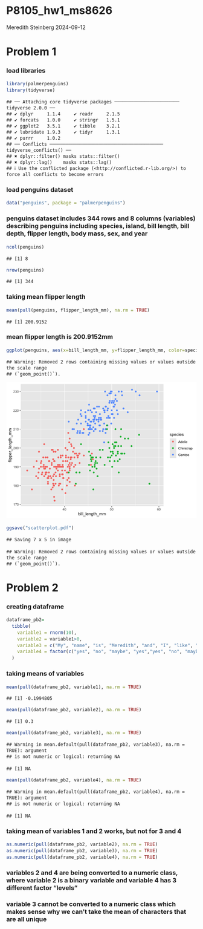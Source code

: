 P8105_hw1_ms8626
================
Meredith Steinberg
2024-09-12

# Problem 1

### load libraries

``` r
library(palmerpenguins)
library(tidyverse)
```

    ## ── Attaching core tidyverse packages ──────────────────────── tidyverse 2.0.0 ──
    ## ✔ dplyr     1.1.4     ✔ readr     2.1.5
    ## ✔ forcats   1.0.0     ✔ stringr   1.5.1
    ## ✔ ggplot2   3.5.1     ✔ tibble    3.2.1
    ## ✔ lubridate 1.9.3     ✔ tidyr     1.3.1
    ## ✔ purrr     1.0.2     
    ## ── Conflicts ────────────────────────────────────────── tidyverse_conflicts() ──
    ## ✖ dplyr::filter() masks stats::filter()
    ## ✖ dplyr::lag()    masks stats::lag()
    ## ℹ Use the conflicted package (<http://conflicted.r-lib.org/>) to force all conflicts to become errors

### load penguins dataset

``` r
data("penguins", package = "palmerpenguins")
```

### penguins dataset includes 344 rows and 8 columns (variables) describing penguins including species, island, bill length, bill depth, flipper length, body mass, sex, and year

``` r
ncol(penguins)
```

    ## [1] 8

``` r
nrow(penguins)
```

    ## [1] 344

### taking mean flipper length

``` r
mean(pull(penguins, flipper_length_mm), na.rm = TRUE)
```

    ## [1] 200.9152

### mean flipper length is 200.9152mm

``` r
ggplot(penguins, aes(x=bill_length_mm, y=flipper_length_mm, color=species)) + geom_point()
```

    ## Warning: Removed 2 rows containing missing values or values outside the scale range
    ## (`geom_point()`).

![](p8105_hw1_ms6826_files/figure-gfm/yx_scatter-1.png)<!-- -->

``` r
ggsave("scatterplot.pdf")
```

    ## Saving 7 x 5 in image

    ## Warning: Removed 2 rows containing missing values or values outside the scale range
    ## (`geom_point()`).

# Problem 2

### creating dataframe

``` r
dataframe_pb2=
  tibble(
    variable1 = rnorm(10), 
    variable2 = variable1>0,
    variable3 = c("My", "name", "is", "Meredith", "and", "I", "like", "flowers", "very", "much"),
    variable4 = factor(c("yes", "no", "maybe", "yes","yes", "no", "maybe", "yes", "maybe", "yes"))
  )
```

### taking means of variables

``` r
mean(pull(dataframe_pb2, variable1), na.rm = TRUE)
```

    ## [1] -0.1994805

``` r
mean(pull(dataframe_pb2, variable2), na.rm = TRUE)
```

    ## [1] 0.3

``` r
mean(pull(dataframe_pb2, variable3), na.rm = TRUE)
```

    ## Warning in mean.default(pull(dataframe_pb2, variable3), na.rm = TRUE): argument
    ## is not numeric or logical: returning NA

    ## [1] NA

``` r
mean(pull(dataframe_pb2, variable4), na.rm = TRUE)
```

    ## Warning in mean.default(pull(dataframe_pb2, variable4), na.rm = TRUE): argument
    ## is not numeric or logical: returning NA

    ## [1] NA

### taking mean of variables 1 and 2 works, but not for 3 and 4

``` r
as.numeric(pull(dataframe_pb2, variable2), na.rm = TRUE)
as.numeric(pull(dataframe_pb2, variable3), na.rm = TRUE)
as.numeric(pull(dataframe_pb2, variable4), na.rm = TRUE)
```

### variables 2 and 4 are being converted to a numeric class, where variable 2 is a binary variable and variable 4 has 3 different factor “levels”

### variable 3 cannot be converted to a numeric class which makes sense why we can’t take the mean of characters that are all unique
